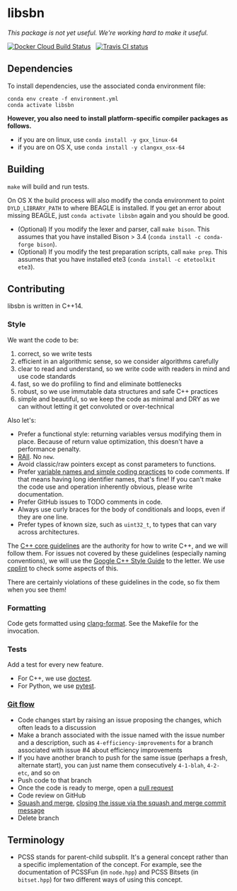 # libsbn

_This package is not yet useful. We're working hard to make it useful._

[![Docker Cloud Build Status](https://img.shields.io/docker/cloud/build/matsengrp/libsbn.svg)](https://cloud.docker.com/u/matsengrp/repository/docker/matsengrp/libsbn/general) &nbsp;
[![Travis CI status](https://travis-ci.org/matsengrp/libsbn.svg?branch=master)](https://travis-ci.org/matsengrp/libsbn)

## Dependencies

To install dependencies, use the associated conda environment file:

```
conda env create -f environment.yml
conda activate libsbn
```

**However, you also need to install platform-specific compiler packages as follows.**

* if you are on linux, use `conda install -y gxx_linux-64`
* if you are on OS X, use `conda install -y clangxx_osx-64`


## Building

`make` will build and run tests.

On OS X the build process will also modify the conda environment to point `DYLD_LIBRARY_PATH` to where BEAGLE is installed.
If you get an error about missing BEAGLE, just `conda activate libsbn` again and you should be good.

* (Optional) If you modify the lexer and parser, call `make bison`. This assumes that you have installed Bison > 3.4 (`conda install -c conda-forge bison`).
* (Optional) If you modify the test preparation scripts, call `make prep`. This assumes that you have installed ete3 (`conda install -c etetoolkit ete3`).


## Contributing

libsbn is written in C++14.

### Style

We want the code to be:

1. correct, so we write tests
1. efficient in an algorithmic sense, so we consider algorithms carefully
1. clear to read and understand, so we write code with readers in mind and use code standards
1. fast, so we do profiling to find and eliminate bottlenecks
1. robust, so we use immutable data structures and safe C++ practices
1. simple and beautiful, so we keep the code as minimal and DRY as we can without letting it get convoluted or over-technical

Also let's:

* Prefer a functional style: returning variables versus modifying them in place. Because of return value optimization, this doesn't have a performance penalty.
* [RAII](https://en.cppreference.com/w/cpp/language/raii). No `new`.
* Avoid classic/raw pointers except as const parameters to functions.
* Prefer [variable names and simple coding practices](https://blog.codinghorror.com/coding-without-comments/) to code comments.
  If that means having long identifier names, that's fine!
  If you can't make the code use and operation inherently obvious, please write documentation.
* Prefer GitHub issues to TODO comments in code.
* Always use curly braces for the body of conditionals and loops, even if they are one line.
* Prefer types of known size, such as `uint32_t`, to types that can vary across architectures.

The [C++ core guidelines](https://isocpp.github.io/CppCoreGuidelines/CppCoreGuidelines) are the authority for how to write C++, and we will follow them.
For issues not covered by these guidelines (especially naming conventions), we will use the [Google C++ Style Guide](https://google.github.io/styleguide/cppguide.html) to the letter.
We use [cpplint](https://github.com/cpplint/cpplint) to check some aspects of this.

There are certainly violations of these guidelines in the code, so fix them when you see them!


### Formatting

Code gets formatted using [clang-format](https://clang.llvm.org/docs/ClangFormat.html).
See the Makefile for the invocation.


### Tests

Add a test for every new feature.

* For C++, we use [doctest](https://github.com/onqtam/doctest).
* For Python, we use [pytest](https://docs.pytest.org/en/latest/).


### [Git flow](https://guides.github.com/introduction/flow/)

* Code changes start by raising an issue proposing the changes, which often leads to a discussion
* Make a branch associated with the issue named with the issue number and a description, such as `4-efficiency-improvements` for a branch associated with issue #4 about efficiency improvements
* If you have another branch to push for the same issue (perhaps a fresh, alternate start), you can just name them consecutively `4-1-blah`, `4-2-etc`, and so on
* Push code to that branch
* Once the code is ready to merge, open a [pull request](https://help.github.com/articles/using-pull-requests/)
* Code review on GitHub
* [Squash and merge](https://help.github.com/en/articles/merging-a-pull-request), [closing the issue via the squash and merge commit message](https://help.github.com/articles/closing-issues-via-commit-messages/)
* Delete branch


## Terminology

* PCSS stands for parent-child subsplit.
  It's a general concept rather than a specific implementation of the concept.
  For example, see the documentation of PCSSFun (in `node.hpp`) and PCSS Bitsets (in `bitset.hpp`) for two different ways of using this concept.

